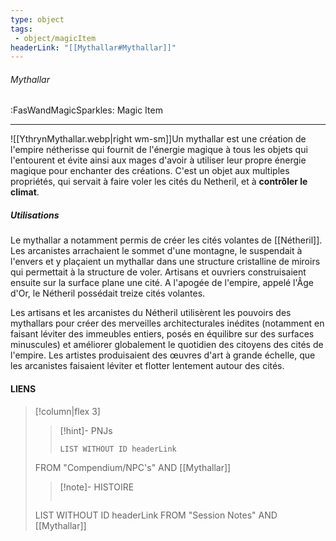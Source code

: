```yaml
---
type: object
tags:
 - object/magicItem
headerLink: "[[Mythallar#Mythallar]]"
---
```


###### Mythallar
<span class="sub2">:FasWandMagicSparkles: Magic Item</span>
___

![[YthrynMythallar.webp|right wm-sm]]Un mythallar est une création de l'empire nétherisse qui fournit de l'énergie magique à tous les objets qui l'entourent et évite ainsi aux mages d'avoir à utiliser leur propre énergie magique pour enchanter des créations. 
C'est un objet aux multiples propriétés, qui servait à faire voler les cités du Netheril, et à **contrôler le climat**.

##### Utilisations
Le mythallar a notamment permis de créer les cités volantes de [[Nétheril]]. Les arcanistes arrachaient le sommet d'une montagne, le suspendait à l'envers et y plaçaient un mythallar dans une structure cristalline de miroirs qui permettait à la structure de voler. Artisans et ouvriers construisaient ensuite sur la surface plane une cité. A l'apogée de l'empire, appelé l'Âge d'Or, le Nétheril possédait treize cités volantes.

Les artisans et les arcanistes du Nétheril utilisèrent les pouvoirs des mythallars pour créer des merveilles architecturales inédites (notamment en faisant léviter des immeubles entiers, posés en équilibre sur des surfaces minuscules) et améliorer globalement le quotidien des citoyens des cités de l'empire. Les artistes produisaient des œuvres d'art à grande échelle, que les arcanistes faisaient léviter et flotter lentement autour des cités.

#### LIENS
> [!column|flex 3]
>>[!hint]- PNJs
>>```dataview
>>LIST WITHOUT ID headerLink
>FROM "Compendium/NPC's" AND [[Mythallar]]
>
>>[!note]- HISTOIRE
>>```dataview
>LIST WITHOUT ID headerLink
>FROM "Session Notes" AND [[Mythallar]]